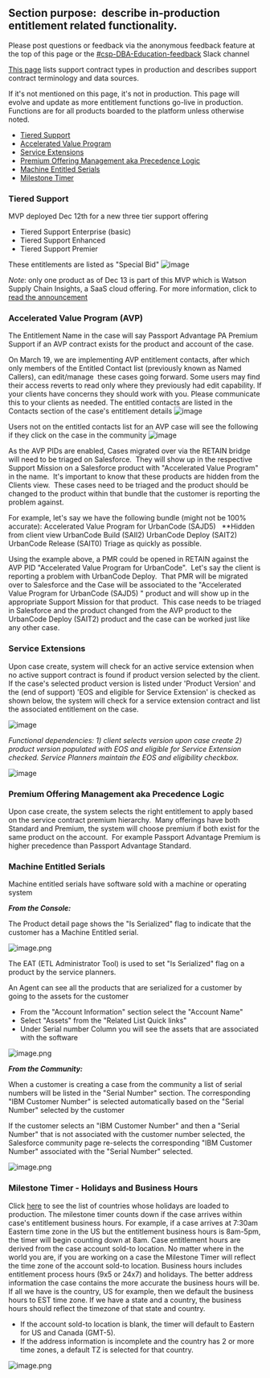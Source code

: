 ## Section purpose:  describe in-production entitlement related functionality.
Please post questions or feedback via the anonymous feedback feature at the top of this page or the [#csp-DBA-Education-feedback](https://ibm-technical-support.slack.com/messages/CCTFQ01BM) Slack channel

[This page](https://ibm.box.com/s/gt9o7uqpm4cm4ebo8os69bzlroyl5a64) lists support contract types in production and describes support contract terminology and data sources.

If it's not mentioned on this page, it's not in production. This page will evolve and update as more entitlement functions go-live in production. Functions are for all products boarded to the platform unless otherwise noted.

* [Tiered Support](/dba-support/DBA-Education/#/DBA-Education/process/case/entitlement#tiered)
* [Accelerated Value Program](/dba-support/DBA-Education/#/DBA-Education/process/case/entitlement#avp)
* [Service Extensions](/dba-support/DBA-Education/#/DBA-Education/process/case/entitlement#servext)
* [Premium Offering Management aka Precedence Logic](/dba-support/DBA-Education/#/DBA-Education/process/case/entitlement#premium)
* [Machine Entitled Serials](/dba-support/DBA-Education/#/DBA-Education/process/case/entitlement#serials)
* [Milestone Timer](/dba-support/DBA-Education/#/DBA-Education/process/case/entitlement#timer)

### <a id="tiered" name="tiered"></a> Tiered Support
MVP deployed Dec 12th for a new three tier support offering
- Tiered Support Enterprise (basic)
- Tiered Support Enhanced
- Tiered Support Premier

These entitlements are listed as "Special Bid"
![image](https://media.github.ibm.com/user/34666/files/a90a3f2e-ff95-11e8-80e5-50fd433e5823)

*Note*: only one product as of Dec 13 is part of this MVP which is Watson Supply Chain Insights, a SaaS cloud offering.
For more information, click to [read the announcement](https://www-01.ibm.com/common/ssi/ShowDoc.wss?docURL=/common/ssi/rep_ca/9/897/ENUS218-339/index.html&request_locale=en)

### <a id="avp" name="avp"></a> Accelerated Value Program (AVP)
The Entitlement Name in the case will say Passport Advantage PA Premium Support if an AVP contract exists for the product and account of the case.

On March 19, we are implementing AVP entitlement contacts, after which only members of the Entitled Contact list (previously known as Named Callers), can edit/manage  these cases going forward. Some users may find their access reverts to read only where they previously had edit capability. If your clients have concerns they should work with you. Please communicate this to your clients as needed.
The entitled contacts are listed in the Contacts section of the case's entitlement details
![image](https://media.github.ibm.com/user/34666/files/19d1c880-4708-11e9-8080-5a4390eb4e8c)

Users not on the entitled contacts list for an AVP case will see the following if they click on the case in the community
![image](https://media.github.ibm.com/user/34666/files/e9008c00-4725-11e9-8cfd-64aff5b98c61)

As the AVP PIDs are enabled, Cases migrated over via the RETAIN bridge will need to be triaged on Salesforce.  They will show up in the respective Support Mission on a Salesforce product with "Accelerated Value Program" in the name.  It's important to know that these products are hidden from the Clients view.  These cases need to be triaged and the product should be changed to the product within that bundle that the customer is reporting the problem against.

For example, let's say we have the following bundle (might not be 100% accurate):
Accelerated Value Program for UrbanCode (SAJD5)   **Hidden from client view
UrbanCode Build (SAII2)
UrbanCode Deploy (SAIT2)
UrbanCode Release (SAIT0)
Triage as quickly as possible.

Using the example above, a PMR could be opened in RETAIN against the AVP PID "Accelerated Value Program for UrbanCode".  Let's say the client is reporting a problem with UrbanCode Deploy.  That PMR will be migrated over to Salesforce and the Case will be associated to the "Accelerated Value Program for UrbanCode (SAJD5) " product and will show up in the appropriate Support Mission for that product.  This case needs to be triaged in Salesforce and the product changed from the AVP product to the UrbanCode Deploy (SAIT2) product and the case can be worked just like any other case.

### <a id="servext" name="servext"></a> Service Extensions
Upon case create, system will check for an active service extension when no active support contract is found if product version selected by the client.  If the case's selected product version is listed under 'Product Version' and the (end of support) 'EOS and eligible for Service Extension' is checked as shown below, the system will check for a service extension contract and list the associated entitlement on the case.

![image](https://media.github.ibm.com/user/34666/files/f098ef3a-ff94-11e8-9429-30092f02df98)

*Functional dependencies:*
*1) client selects version upon case create*
*2) product version populated with EOS and eligible for Service Extension checked.  Service Planners maintain the EOS and eligibility checkbox.*

![image](https://media.github.ibm.com/user/34666/files/717ec89a-ff95-11e8-9054-4a9bea6dd165)

### <a id="premium" name="premium"></a> Premium Offering Management aka Precedence Logic
Upon case create, the system selects the right entitlement to apply based on the service contract premium hierarchy.  Many offerings have both Standard and Premium, the system will choose premium if both exist for the same product on the account.  For example Passport Advantage Premium is higher precedence than Passport Advantage Standard.

### <a id="serials" name="serials"></a> Machine Entitled Serials
Machine entitled serials have software sold with a machine or operating system

***From the Console:***

The Product detail page shows the "Is Serialized" flag to indicate that the customer has a Machine Entitled serial.

![image.png](https://zenhub.ibm.com/images/5952a9fd71aa2e2d58851b20/72dd2e96-a52c-46ab-b83d-759bd9ad93c7)

The EAT (ETL Administrator Tool) is used to set "Is Serialized" flag on a product by the service planners.

An Agent can see all the products that are serialized for a customer by going to the assets for the customer 
- From the "Account Information" section select the "Account Name"
- Select "Assets" from the "Related List Quick links"
- Under Serial number Column you will see the assets that are associated with the software

![image.png](https://zenhub.ibm.com/images/5952a9fd71aa2e2d58851b20/819d27da-5314-4ed4-b652-9bba1ee1ce5a)

***From the Community:***

When a customer is creating a case from the community a list of serial numbers will be listed in the "Serial Number" section. The corresponding "IBM Customer Number" is selected automatically based on the "Serial Number" selected by the customer

If the customer selects an "IBM Customer Number" and then a "Serial Number" that is not associated with the customer number selected,  the Salesforce community page re-selects the corresponding "IBM Customer Number" associated with the "Serial Number" selected.

![image.png](https://zenhub.ibm.com/images/5952a9fd71aa2e2d58851b20/5c25b9df-22b4-4d7a-b561-aab12b628f45)

### <a id="timer" name="timer"></a> Milestone Timer - Holidays and Business Hours
Click <a href="https://www-prd-trops.events.ibm.com/node/875828" target="_blank">here</a> to see the list of countries whose holidays are loaded to production. The milestone timer counts down if the case arrives within case's entitlement business hours. For example, if a case arrives at 7:30am Eastern time zone in the US but the entitlement business hours is 8am-5pm, the timer will begin counting down at 8am.
Case entitlement hours are derived from the case account sold-to location.  No matter where in the world you are, if you are working on a case the Milestone Timer will reflect the time zone of the account sold-to location.
Business hours includes entitlement process hours (9x5 or 24x7) and holidays.
The better address information the case contains the more accurate the business hours will be.  If all we have is the country, US for example, then we default the business hours to EST time zone.  If we have a state and a country, the business hours should reflect the timezone of that state and country.
* If the account sold-to location is blank, the timer will default to Eastern for US and Canada (GMT-5).
* If the address information is incomplete and the country has 2 or more time zones,  a default TZ is selected for that country.

![image.png](https://zenhub.ibm.com/images/583f0d9bfdfd5b9223bbbf7a/e74a445b-27e4-4fb4-b490-4363e0cffbc0)


